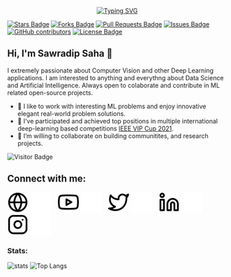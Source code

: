 <p align="center"><a href="https://github.com/sawradip"><img src="https://readme-typing-svg.demolab.com?font=Fira+Code&weight=800&size=28&pause=500&color=3498DB&center=true&vCenter=true&multiline=true&width=435&height=100&lines=Welcome+to+;Sawradip's+Github+Profile" alt="Typing SVG" /></a></p>

<a href="https://github.com/sawradip/sawradip/stargazers"><img src="https://img.shields.io/github/stars/sawradip/sawradip" alt="Stars Badge"/></a>
<a href="https://github.com/sawradip/sawradip/network/members"><img src="https://img.shields.io/github/forks/sawradip/sawradip" alt="Forks Badge"/></a>
<a href="https://github.com/sawradip/sawradip/pulls"><img src="https://img.shields.io/github/issues-pr/sawradip/sawradip" alt="Pull Requests Badge"/></a>
<a href="https://github.com/sawradip/sawradip/issues"><img src="https://img.shields.io/github/issues/sawradip/sawradip" alt="Issues Badge"/></a>
<a href="https://github.com/sawradip/sawradip/graphs/contributors"><img alt="GitHub contributors" src="https://img.shields.io/github/contributors/sawradip/sawradip?color=2b9348"></a>
<a href="https://github.com/sawradip/sawradip/blob/master/LICENSE"><img src="https://img.shields.io/github/license/sawradip/sawradip?color=2b9348" alt="License Badge"/></a>


## Hi, I'm Sawradip Saha 👋

I extremely passionate about Computer Vision and other Deep Learning applications. I am interested to anything and everythng about Data Science and Artificial Intelligence. Always open to colaborate and contribute in ML related open-source projects. 

- 🔭 I like to work with interesting ML problems and enjoy innovative elegant real-world problem solutions.
- 🌱 I’ve participated and achieved top positions in multiple international deep-learning based competitions <a href = "https://signalprocessingsociety.org/community-involvement/vip-cup-2021-icip-2021">IEEE VIP Cup 2021</a>.
- 👯 I’m willing to collaborate on building communitites, and research projects.

![Visitor Badge](https://visitor-badge.laobi.icu/badge?page_id=sawradip.sawradip)


## Connect with me:

[![website](./img/globe-light.svg)](https://sawradip.github.io#gh-light-mode-only)
[![website](./img/globe-dark.svg)](https://sawradip.github.io#gh-dark-mode-only)
&nbsp;&nbsp;
[![website](./img/youtube-light.svg)](https://youtube.com/codestackr#gh-light-mode-only)
[![website](./img/youtube-dark.svg)](https://youtube.com/codestackr#gh-dark-mode-only)
&nbsp;&nbsp;
[![website](./img/twitter-light.svg)](https://twitter.com/sawradip#gh-light-mode-only)
[![website](./img/twitter-dark.svg)](https://twitter.com/sawradip#gh-dark-mode-only)
&nbsp;&nbsp;
[![website](./img/linkedin-light.svg)](https://linkedin.com/in/sawradip#gh-light-mode-only)
[![website](./img/linkedin-dark.svg)](https://linkedin.com/in/sawradip#gh-dark-mode-only)
&nbsp;&nbsp;
[![website](./img/instagram-light.svg)](https://instagram.com/sawradip#gh-light-mode-only)
[![website](./img/instagram-dark.svg)](https://instagram.com/sawradip#gh-dark-mode-only)



### Stats:
![stats](https://github-readme-stats.vercel.app/api?username=sawradip&title_color=3498db&text_color=2ecc71&icon_color=3498db&bg_color=00000000&hide_border=true&show_icons=true&include_all_commits=true&count_private=true&disable_animations=true)
![Top Langs](https://github-readme-stats.vercel.app/api/top-langs/?username=sawradip&title_color=3498db&text_color=2ecc71&icon_color=3498db&bg_color=00000000&hide=TeX&layout=compact)
  

